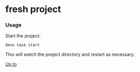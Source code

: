 # fresh project

### Usage

Start the project:

```
deno task start
```

This will watch the project directory and restart as necessary.


[Up to](https://fresh.deno.dev/docs/getting-started/form-submissions)